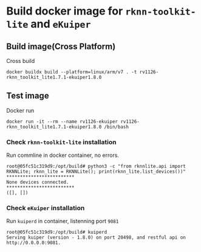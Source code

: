# Build docker image for `rknn-toolkit-lite` and `eKuiper`

## Build image(Cross Platform)
Cross build
```
docker buildx build --platform=linux/arm/v7 . -t rv1126-rknn_toolkit_lite1.7.1-ekuiper1.8.0
```

## Test image
Docker run
```
docker run -it --rm --name rv1126-ekuiper rv1126-rknn_toolkit_lite1.7.1-ekuiper1.8.0 /bin/bash
```

### Check `rknn-toolkit-lite` installation
Run commline in docker container, no errors.

```
root@05fc51c319d9:/opt/build# python3 -c "from rknnlite.api import RKNNLite; rknn_lite = RKNNLite(); print(rknn_lite.list_devices())"
*************************
None devices connected.
*************************
([], [])

```
### Check `eKuiper` installation
Run `kuiperd` in container, listenning port `9081`
```
root@05fc51c319d9:/opt/build# kuiperd
Serving kuiper (version - 1.8.0) on port 20498, and restful api on http://0.0.0.0:9081. 

```
